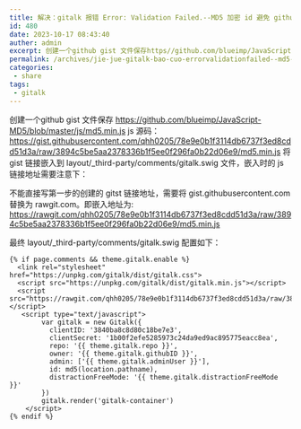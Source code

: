 ```yaml
---
title: 解决：gitalk 报错 Error: Validation Failed.--MD5 加密 id 避免 github issue lables 50 字符限制
id: 480
date: 2023-10-17 08:43:40
auther: admin
excerpt: 创建一个github gist 文件保存https//github.com/blueimp/JavaScript-MD5/blob/master/js/md5.min.jsjs 源码：https//gist.githubusercontent.com/qhh0205/78e9e0b1f3114d
permalink: /archives/jie-jue-gitalk-bao-cuo-errorvalidationfailed--md5-jia-mi-id-bi-mian-githubissuelables50-zi-fu-xian-zhi
categories:
 - share
tags: 
 - gitalk
---
```


 创建一个github gist 文件保存
https://github.com/blueimp/JavaScript-MD5/blob/master/js/md5.min.js 
js 源码：
https://gist.githubusercontent.com/qhh0205/78e9e0b1f3114db6737f3ed8cdd51d3a/raw/3894c5be5aa2378336b1f5ee0f296fa0b22d06e9/md5.min.js
将 gist 链接嵌入到 layout/_third-party/comments/gitalk.swig 文件，嵌入时的 js 链接地址需要注意下：

不能直接写第一步的创建的 gitst 链接地址，需要将 gist.githubusercontent.com 替换为 rawgit.com。即嵌入地址为: https://rawgit.com/qhh0205/78e9e0b1f3114db6737f3ed8cdd51d3a/raw/3894c5be5aa2378336b1f5ee0f296fa0b22d06e9/md5.min.js

最终 layout/_third-party/comments/gitalk.swig 配置如下：
```JS
{% if page.comments && theme.gitalk.enable %}
  <link rel="stylesheet" href="https://unpkg.com/gitalk/dist/gitalk.css">
  <script src="https://unpkg.com/gitalk/dist/gitalk.min.js"></script>
  <script src="https://rawgit.com/qhh0205/78e9e0b1f3114db6737f3ed8cdd51d3a/raw/3894c5be5aa2378336b1f5ee0f296fa0b22d06e9/md5.min.js"></script>
   <script type="text/javascript">
        var gitalk = new Gitalk({
          clientID: '3840ba8c8d80c18be7e3',
          clientSecret: '1b00f2efe5285973c24da9ed9ac895775eacc8ea',
          repo: '{{ theme.gitalk.repo }}',
          owner: '{{ theme.gitalk.githubID }}',
          admin: ['{{ theme.gitalk.adminUser }}'],
          id: md5(location.pathname),
          distractionFreeMode: '{{ theme.gitalk.distractionFreeMode }}'
        })
        gitalk.render('gitalk-container')
    </script>
{% endif %}
```